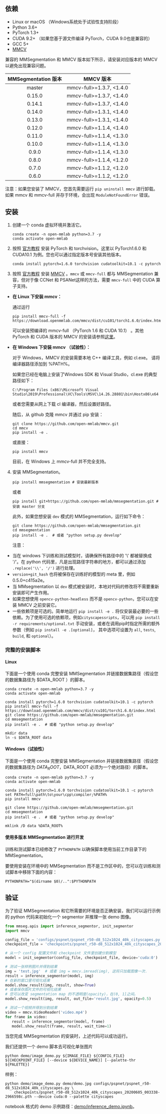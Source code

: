 ## 依赖

- Linux or macOS （Windows系统处于试验性支持阶段）
- Python 3.6+
- PyTorch 1.3+
- CUDA 9.2+ （如果您基于源文件编译 PyTorch，CUDA 9.0也是兼容的）
- GCC 5+
- [MMCV](https://mmcv.readthedocs.io/en/latest/#installation)

兼容的 MMSegmentation 和 MMCV 版本如下所示，请安装对应版本的 MMCV 以避免出现兼容问题。

| MMSegmentation 版本 |    MMCV 版本     |
|:-------------------:|:-------------------:|
| master              | mmcv-full>=1.3.7, <1.4.0 |
| 0.15.0              | mmcv-full>=1.3.7, <1.4.0 |
| 0.14.1              | mmcv-full>=1.3.7, <1.4.0 |
| 0.14.0              | mmcv-full>=1.3.1, <1.4.0 |
| 0.13.0              | mmcv-full>=1.3.1, <1.4.0 |
| 0.12.0              | mmcv-full>=1.1.4, <1.4.0 |
| 0.11.0              | mmcv-full>=1.1.4, <1.3.0 |
| 0.10.0              | mmcv-full>=1.1.4, <1.3.0 |
| 0.9.0               | mmcv-full>=1.1.4, <1.3.0 |
| 0.8.0               | mmcv-full>=1.1.4, <1.2.0 |
| 0.7.0               | mmcv-full>=1.1.2, <1.2.0 |
| 0.6.0               | mmcv-full>=1.1.2, <1.2.0 |

注意：如果您安装了 MMCV，您首先需要运行 `pip uninstall mmcv` 进行卸载。如果 mmcv 和 mmcv-full 并存于环境，会出现 `ModuleNotFoundError` 错误。

## 安装

1. 创建一个 conda 虚拟环境并激活它。

   ```shell
   conda create -n open-mmlab python=3.7 -y
   conda activate open-mmlab
   ```

2. 按照 [官方教程](https://pytorch.org/) 安装 PyTorch 和 torchvision。这里以 PyTorch1.6.0 和 CUDA10.1 为例。您也可以通过指定版本号安装其他版本。

   ```shell
   conda install pytorch=1.6.0 torchvision cudatoolkit=10.1 -c pytorch
   ```

3. 按照 [官方教程](https://mmcv.readthedocs.io/en/latest/#installation) 安装 [MMCV](https://mmcv.readthedocs.io/en/latest/) 。`mmcv` 或 `mmcv-full` 都与 MMSegmentation 兼容，但对于像 CCNet 和 PSANet这样的方法，需要 `mmcv-full` 中的 CUDA 算子支持。

- **在 Linux 下安装 mmcv：**

   通过运行

   ```shell
   pip install mmcv-full -f https://download.openmmlab.com/mmcv/dist/cu101/torch1.6.0/index.html
   ```

   可以安装预编译的 mmcv-full （PyTorch 1.6 和 CUDA 10.1） 。其他 PyTorch 和 CUDA 版本的 MMCV 的安装请参照[这里](https://mmcv.readthedocs.io/en/latest/get_started/installation.html)。

- **在 Windows 下安装 mmcv （试验性）：**

   对于 Windows，MMCV 的安装需要本地 C++ 编译工具，例如 cl.exe。 请将编译器路径添加到 %PATH%。

   如果您已经在电脑上安装了Windows SDK 和 Visual Studio，cl.exe 的典型路径如下：

   ```shell
   C:\Program Files (x86)\Microsoft Visual Studio\2019\Professional\VC\Tools\MSVC\14.26.28801\bin\Hostx86\x64
   ```

   或者您需要从网上下载 cl 编译器，然后设置好路径。

   随后，从 github 克隆 mmcv 并通过 pip 安装：

   ```shell
   git clone https://github.com/open-mmlab/mmcv.git
   cd mmcv
   pip install -e .
   ```

   或直接：

   ```shell
   pip install mmcv
   ```

   目前，在 Windows 上 mmcv-full 并不完全支持。

4. 安装 MMSegmentation。

   ```shell
   pip install mmsegmentation # 安装最新版本
   ```

   或者

   ```shell
   pip install git+https://github.com/open-mmlab/mmsegmentation.git # 安装 master 分支
   ```

   此外，如果您想安装 `dev` 模式的 MMSegmentation，运行如下命令：

   ```shell
   git clone https://github.com/open-mmlab/mmsegmentation.git
   cd mmsegmentation
   pip install -e .  # 或者 "python setup.py develop"
   ```

   注意：

- 当在 windows 下训练和测试模型时，请确保所有路径中的 '\\' 都被替换成 '/'。在 python 代码里，凡是出现路径字符串的地方，都可以通过添加 `.replace('\\', '/')` 进行处理。
- `version+git_hash` 也将被保存在训练好的模型的 meta 里，例如 0.5.0+c415a2e。
- 当 MMsegmentation 以 `dev` 模式被安装时，本地对代码的修改将不需要重新安装即可产生作用。
- 如果您想使用 `opencv-python-headless` 而不是 `opencv-python`，您可以在安装 MMCV 之前安装它。
- 一些依赖项是可选的。简单地运行 `pip install -e .` 将仅安装最必要的一些依赖。为了使用可选的依赖项，例如`cityscapessripts`，可以用 `pip install -r requirements/optional.txt` 手动安装，或者在调用pip时指定所需的额外参数（例如 `pip install -e .[optional]`， 其中选项可设置为 `all`, `tests`, `build`, 和 `optional`）。

### 完整的安装脚本

#### Linux

下面是一个使用 conda 完整安装 MMSegmentation 并链接数据集路径（假设您的数据集路径为 $DATA_ROOT ）的脚本。

```shell
conda create -n open-mmlab python=3.7 -y
conda activate open-mmlab

conda install pytorch=1.6.0 torchvision cudatoolkit=10.1 -c pytorch
pip install mmcv-full -f https://download.openmmlab.com/mmcv/dist/cu101/torch1.6.0/index.html
git clone https://github.com/open-mmlab/mmsegmentation.git
cd mmsegmentation
pip install -e .  # 或者 "python setup.py develop"

mkdir data
ln -s $DATA_ROOT data
```

#### Windows（试验性）

下面是一个使用 conda 完整安装 MMSegmentation 并链接数据集路径（假设您的数据集路径为 $DATA_ROOT ，$DATA_ROOT 必须为一个绝对路径）的脚本。

```shell
conda create -n open-mmlab python=3.7 -y
conda activate open-mmlab

conda install pytorch=1.6.0 torchvision cudatoolkit=10.1 -c pytorch
set PATH=full\path\to\your\cpp\compiler;%PATH%
pip install mmcv

git clone https://github.com/open-mmlab/mmsegmentation.git
cd mmsegmentation
pip install -e .  # 或者 "python setup.py develop"

mklink /D data %DATA_ROOT%
```

#### 使用多版本 MMSegmentation 进行开发

训练和测试脚本已经修改了 `PYTHONPATH` 以确保脚本使用当前工作目录下的MMSegmentation。

要使用安装在环境中的 MMSegmentation 而不是工作区中的，您可以在训练和测试脚本中移除下面的内容：

```shell
PYTHONPATH="$(dirname $0)/..":$PYTHONPATH
```

## 验证

为了验证 MMSegmentation 和它所需要的环境是否正确安装，我们可以运行示例的 python 代码来初始化一个 segmentor 并推理一张 demo 图像。

```python
from mmseg.apis import inference_segmentor, init_segmentor
import mmcv

config_file = 'configs/pspnet/pspnet_r50-d8_512x1024_40k_cityscapes.py'
checkpoint_file = 'checkpoints/pspnet_r50-d8_512x1024_40k_cityscapes_20200605_003338-2966598c.pth'

# 从一个 config 配置文件和 checkpoint 文件里创建分割模型
model = init_segmentor(config_file, checkpoint_file, device='cuda:0')

# 测试一张样例图片并得到结果
img = 'test.jpg'  # 或者 img = mmcv.imread(img), 这将只加载图像一次．
result = inference_segmentor(model, img)
# 在新的窗口里可视化结果
model.show_result(img, result, show=True)
# 或者保存图片文件的可视化结果
# 您可以改变 segmentation map 的不透明度(opacity)，在(0, 1]之间。
model.show_result(img, result, out_file='result.jpg', opacity=0.5)

# 测试一个视频并得到分割结果
video = mmcv.VideoReader('video.mp4')
for frame in video:
   result = inference_segmentor(model, frame)
   model.show_result(frame, result, wait_time=1)
```

当您完成 MMSegmentation 的安装时，上述代码可以成功运行。

我们还提供一个 demo 脚本去可视化单张图片

```shell
python demo/image_demo.py ${IMAGE_FILE} ${CONFIG_FILE} ${CHECKPOINT_FILE} [--device ${DEVICE_NAME}] [--palette-thr ${PALETTE}]
```

样例：

```shell
python demo/image_demo.py demo/demo.jpg configs/pspnet/pspnet_r50-d8_512x1024_40k_cityscapes.py \
    checkpoints/pspnet_r50-d8_512x1024_40k_cityscapes_20200605_003338-2966598c.pth --device cuda:0 --palette cityscapes
```

notebook 格式的 demo 示例路径：[demo/inference_demo.ipynb](../demo/inference_demo.ipynb)。
